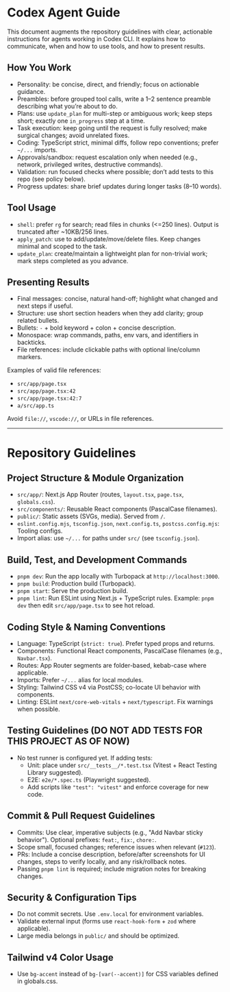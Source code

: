 # Codex Agent Guide

This document augments the repository guidelines with clear, actionable instructions for agents working in Codex CLI. It explains how to communicate, when and how to use tools, and how to present results.

## How You Work
- Personality: be concise, direct, and friendly; focus on actionable guidance.
- Preambles: before grouped tool calls, write a 1–2 sentence preamble describing what you’re about to do.
- Plans: use `update_plan` for multi-step or ambiguous work; keep steps short; exactly one `in_progress` step at a time.
- Task execution: keep going until the request is fully resolved; make surgical changes; avoid unrelated fixes.
- Coding: TypeScript strict, minimal diffs, follow repo conventions; prefer `~/...` imports.
- Approvals/sandbox: request escalation only when needed (e.g., network, privileged writes, destructive commands).
- Validation: run focused checks where possible; don’t add tests to this repo (see policy below).
- Progress updates: share brief updates during longer tasks (8–10 words).

## Tool Usage
- `shell`: prefer `rg` for search; read files in chunks (<=250 lines). Output is truncated after ~10KB/256 lines.
- `apply_patch`: use to add/update/move/delete files. Keep changes minimal and scoped to the task.
- `update_plan`: create/maintain a lightweight plan for non-trivial work; mark steps completed as you advance.

## Presenting Results
- Final messages: concise, natural hand-off; highlight what changed and next steps if useful.
- Structure: use short section headers when they add clarity; group related bullets.
- Bullets: `-` + bold keyword + colon + concise description.
- Monospace: wrap commands, paths, env vars, and identifiers in backticks.
- File references: include clickable paths with optional line/column markers.

Examples of valid file references:
- `src/app/page.tsx`
- `src/app/page.tsx:42`
- `src/app/page.tsx:42:7`
- `a/src/app.ts`

Avoid `file://`, `vscode://`, or URLs in file references.

---

# Repository Guidelines

## Project Structure & Module Organization
- `src/app/`: Next.js App Router (routes, `layout.tsx`, `page.tsx`, `globals.css`).
- `src/components/`: Reusable React components (PascalCase filenames).
- `public/`: Static assets (SVGs, media). Served from `/`.
- `eslint.config.mjs`, `tsconfig.json`, `next.config.ts`, `postcss.config.mjs`: Tooling configs.
- Import alias: use `~/...` for paths under `src/` (see `tsconfig.json`).

## Build, Test, and Development Commands
- `pnpm dev`: Run the app locally with Turbopack at `http://localhost:3000`.
- `pnpm build`: Production build (Turbopack).
- `pnpm start`: Serve the production build.
- `pnpm lint`: Run ESLint using Next.js + TypeScript rules.
Example: `pnpm dev` then edit `src/app/page.tsx` to see hot reload.

## Coding Style & Naming Conventions
- Language: TypeScript (`strict: true`). Prefer typed props and returns.
- Components: Functional React components, PascalCase filenames (e.g., `Navbar.tsx`).
- Routes: App Router segments are folder-based, kebab-case where applicable.
- Imports: Prefer `~/...` alias for local modules.
- Styling: Tailwind CSS v4 via PostCSS; co-locate UI behavior with components.
- Linting: ESLint `next/core-web-vitals` + `next/typescript`. Fix warnings when possible.

## Testing Guidelines (DO NOT ADD TESTS FOR THIS PROJECT AS OF NOW)
- No test runner is configured yet. If adding tests:
  - Unit: place under `src/__tests__/*.test.tsx` (Vitest + React Testing Library suggested).
  - E2E: `e2e/*.spec.ts` (Playwright suggested).
  - Add scripts like `"test": "vitest"` and enforce coverage for new code.

## Commit & Pull Request Guidelines
- Commits: Use clear, imperative subjects (e.g., "Add Navbar sticky behavior"). Optional prefixes: `feat:`, `fix:`, `chore:`.
- Scope small, focused changes; reference issues when relevant (`#123`).
- PRs: Include a concise description, before/after screenshots for UI changes, steps to verify locally, and any risk/rollback notes.
- Passing `pnpm lint` is required; include migration notes for breaking changes.

## Security & Configuration Tips
- Do not commit secrets. Use `.env.local` for environment variables.
- Validate external input (forms use `react-hook-form` + `zod` where applicable).
- Large media belongs in `public/` and should be optimized.

## Tailwind v4 Color Usage
- Use `bg-accent` instead of `bg-[var(--accent)]` for CSS variables defined in globals.css.
